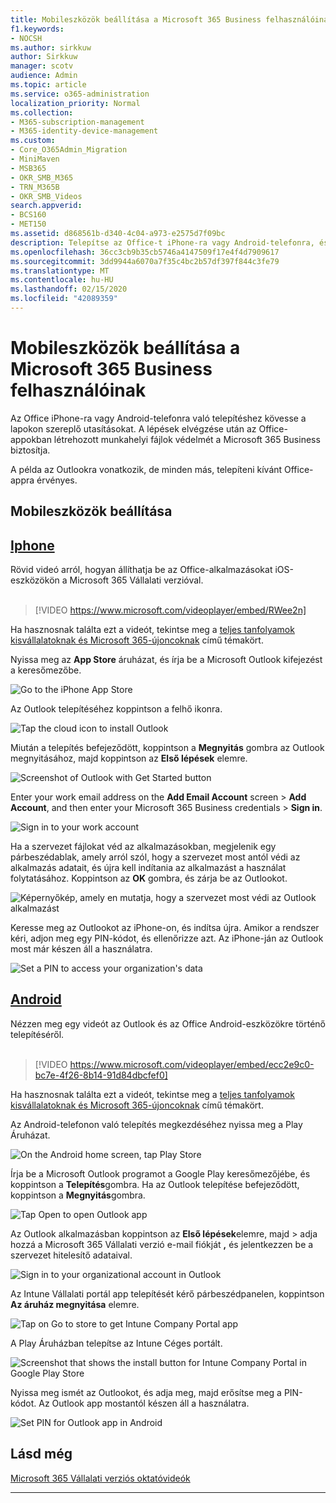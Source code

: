 ```yaml
---
title: Mobileszközök beállítása a Microsoft 365 Business felhasználóinak
f1.keywords:
- NOCSH
ms.author: sirkkuw
author: Sirkkuw
manager: scotv
audience: Admin
ms.topic: article
ms.service: o365-administration
localization_priority: Normal
ms.collection:
- M365-subscription-management
- M365-identity-device-management
ms.custom:
- Core_O365Admin_Migration
- MiniMaven
- MSB365
- OKR_SMB_M365
- TRN_M365B
- OKR_SMB_Videos
search.appverid:
- BCS160
- MET150
ms.assetid: d868561b-d340-4c04-a973-e2575d7f09bc
description: Telepítse az Office-t iPhone-ra vagy Android-telefonra, és az Office-alkalmazásokban lévő munkahelyi fájljait a Microsoft 365 Business fogja védeni.
ms.openlocfilehash: 36cc3cb9b35cb5746a4147509f17e4f4d7909617
ms.sourcegitcommit: 3dd9944a6070a7f35c4bc2b57df397f844c3fe79
ms.translationtype: MT
ms.contentlocale: hu-HU
ms.lasthandoff: 02/15/2020
ms.locfileid: "42089359"
---
```

# <a name="set-up-mobile-devices-for-microsoft-365-business-users"></a>Mobileszközök beállítása a Microsoft 365 Business felhasználóinak

Az Office iPhone-ra vagy Android-telefonra való telepítéshez kövesse a lapokon szereplő utasításokat. A lépések elvégzése után az Office-appokban létrehozott munkahelyi fájlok védelmét a Microsoft 365 Business biztosítja.

A példa az Outlookra vonatkozik, de minden más, telepíteni kívánt Office-appra érvényes.
  
## <a name="set-up-mobile-devices"></a>Mobileszközök beállítása

## <a name="iphonetabiphone"></a>[Iphone](#tab/iPhone)
  
Rövid videó arról, hogyan állíthatja be az Office-alkalmazásokat iOS-eszközökön a Microsoft 365 Vállalati verzióval.<br><br>

> [!VIDEO https://www.microsoft.com/videoplayer/embed/RWee2n] 

Ha hasznosnak találta ezt a videót, tekintse meg a [teljes tanfolyamok kisvállalatoknak és Microsoft 365-újoncoknak](https://support.office.com/article/6ab4bbcd-79cf-4000-a0bd-d42ce4d12816) című témakört.

Nyissa meg az **App Store** áruházat, és írja be a Microsoft Outlook kifejezést a keresőmezőbe.
  
![Go to the iPhone App Store](../media/886913de-76e5-4883-8ed0-4eb3ec06188f.png)
  
Az Outlook telepítéséhez koppintson a felhő ikonra.
  
![Tap the cloud icon to install Outlook](../media/665e1620-948a-4ab8-b914-dca49530142c.png)
  
Miután a telepítés befejeződött, koppintson a **Megnyitás** gombra az Outlook megnyitásához, majd koppintson az **Első lépések** elemre.
  
![Screenshot of Outlook with Get Started button](../media/005bedec-ae50-4d75-b3bb-e7cef9e2561c.png)
  
Enter your work email address on the **Add Email Account** screen \> **Add Account**, and then enter your Microsoft 365 Business credentials \> **Sign in**.
  
![Sign in to your work account](../media/3cef1fb5-7bec-4d3d-8542-872b731ce19f.png)
  
Ha a szervezet fájlokat véd az alkalmazásokban, megjelenik egy párbeszédablak, amely arról szól, hogy a szervezet most antól védi az alkalmazás adatait, és újra kell indítania az alkalmazást a használat folytatásához. Koppintson az **OK** gombra, és zárja be az Outlookot. 
  
![Képernyőkép, amely en mutatja, hogy a szervezet most védi az Outlook alkalmazást](../media/fb4c1c84-b1e9-42e1-8070-c13dcf79fb09.png)
  
Keresse meg az Outlookot az iPhone-on, és indítsa újra. Amikor a rendszer kéri, adjon meg egy PIN-kódot, és ellenőrizze azt. Az iPhone-ján az Outlook most már készen áll a használatra.
  
![Set a PIN to access your organization's data](../media/64f2630b-3164-47a4-9dd6-ca0c29ed5fb3.png)
  
## <a name="androidtabandroid"></a>[Android](#tab/Android)
  
Nézzen meg egy videót az Outlook és az Office Android-eszközökre történő telepítéséről.<br><br>

> [!VIDEO https://www.microsoft.com/videoplayer/embed/ecc2e9c0-bc7e-4f26-8b14-91d84dbcfef0] 

Ha hasznosnak találta ezt a videót, tekintse meg a [teljes tanfolyamok kisvállalatoknak és Microsoft 365-újoncoknak](https://support.office.com/article/6ab4bbcd-79cf-4000-a0bd-d42ce4d12816) című témakört.

Az Android-telefonon való telepítés megkezdéséhez nyissa meg a Play Áruházat.
  
![On the Android home screen, tap Play Store](../media/93df88e7-c778-40e1-b35e-868ca6e97f6c.png)
  
Írja be a Microsoft Outlook programot a Google Play keresőmezőjébe, és koppintson a **Telepítés**gombra. Ha az Outlook telepítése befejeződött, koppintson a **Megnyitás**gombra.
  
![Tap Open to open Outlook app](../media/8b4c5937-8875-4b5a-a5b6-b8c6c9cd6240.png)
  
Az Outlook alkalmazásban koppintson az **Első lépések**elemre, majd \> adja hozzá a Microsoft 365 Vállalati verzió e-mail fiókját **,** és jelentkezzen be a szervezet hitelesítő adataival.
  
![Sign in to your organizational account in Outlook](../media/18f67c66-4bab-4b99-94bd-080839312e29.png)
  
Az Intune Vállalati portál app telepítését kérő párbeszédpanelen, koppintson **Az áruház megnyitása** elemre.
  
![Tap on Go to store to get Intune Company Portal app](../media/a702d712-5622-45dd-a511-b1adaee63071.png)
  
A Play Áruházban telepítse az Intune Céges portált.
  
![Screenshot that shows the install button for Intune Company Portal in Google Play Store](../media/5e0408f2-3f37-44dd-80ed-13ca2ac6df0c.png)
  
Nyissa meg ismét az Outlookot, és adja meg, majd erősítse meg a PIN-kódot. Az Outlook app mostantól készen áll a használatra.
  
![Set  PIN for Outlook app in Android](../media/edb91afb-f1ed-451a-bc6b-8ccba664e055.png)

## <a name="see-also"></a>Lásd még

[Microsoft 365 Vállalati verziós oktatóvideók](https://support.office.com/article/6ab4bbcd-79cf-4000-a0bd-d42ce4d12816)

---

